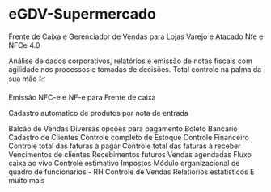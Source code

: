 # eGDV-Supermercado
Frente de Caixa e Gerenciador de Vendas para Lojas Varejo e Atacado Nfe e NFCe 4.0

Análise de dados corporativos, relatórios e emissão de notas fiscais com agilidade nos processos e tomadas de decisões. Total controle na palma da sua mão 💹

Emissão NFC-e e NF-e para Frente de caixa

Cadastro automatico de produtos por nota de entrada

Balcão de Vendas
Diversas opções para pagamento
Boleto Bancario
Cadastro de Clientes
Controle completo de Estoque
Controle Financeiro
Controle total das faturas à pagar
Controle total das faturas à receber
Vencimentos de clientes
Recebimentos futuros
Vendas agendadas
Fluxo caixa ao vivo
Controle estimativo Impostos
Módulo organizacional de quadro de funcionarios - RH
Controle de Vendas
Relatiorios estatisticos
E muito mais
